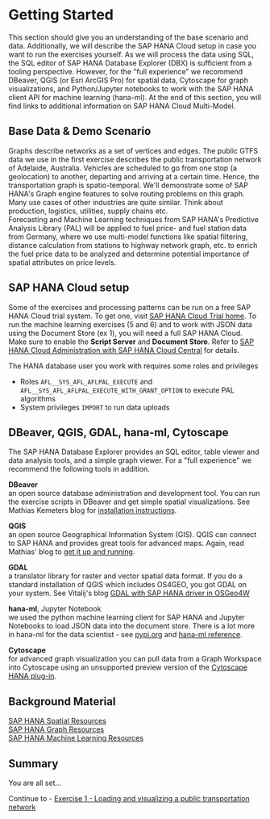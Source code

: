 # Getting Started

This section should give you an understanding of the base scenario and data. Additionally, we will describe the SAP HANA Cloud setup in case you want to run the exercises yourself. As we will process the data using SQL, the SQL editor of SAP HANA Database Explorer (DBX) is sufficient from a tooling perspective. However, for the "full experience" we recommend DBeaver, QGIS (or Esri ArcGIS Pro) for spatial data, Cytoscape for graph visualizations, and Python/Jupyter notebooks to work with the SAP HANA client API for machine learning (hana-ml). At the end of this section, you will find links to additional information on SAP HANA Cloud Multi-Model.

## Base Data & Demo Scenario<a name="subex1"></a>

Graphs describe networks as a set of vertices and edges. The public GTFS data we use in the first exercise describes the public transportation network of Adelaide, Australia. Vehicles are scheduled to go from one stop (a geolocation) to another, departing and arriving at a certain time. Hence, the transportation graph is spatio-temporal. We'll demonstrate some of SAP HANA's Graph engine features to solve routing problems on this graph. Many use cases of other industries are quite similar. Think about production, logistics, utilities, supply chains etc.  
Forecasting and Machine Learning techniques from SAP HANA's Predictive Analysis Library (PAL) will be applied to fuel price- and fuel station data from Germany, where we use multi-model functions like spatial filtering, distance calculation from stations to highway network graph, etc. to enrich the fuel price data to be analyzed and determine potential importance of spatial attributes on price levels.

## SAP HANA Cloud setup<a name="subex2"></a>

Some of the exercises and processing patterns can be run on a free SAP HANA Cloud trial system. To get one, visit [SAP HANA Cloud Trial home](https://www.sap.com/cmp/td/sap-hana-cloud-trial.html). To run the machine learning exercises (5 and 6) and to work with JSON data using the Document Store (ex 1), you will need a full SAP HANA Cloud. Make sure to enable the **Script Server** and **Document Store**. Refer to [SAP HANA Cloud Administration with SAP HANA Cloud Central](https://help.sap.com/viewer/9ae9104a46f74a6583ce5182e7fb20cb/hanacloud/en-US/e379ccd3475643e4895b526296235241.html) for details.

The HANA database user you work with requires some roles and privileges
* Roles `AFL__SYS_AFL_AFLPAL_EXECUTE` and `AFL__SYS_AFL_AFLPAL_EXECUTE_WITH_GRANT_OPTION` to execute PAL algorithms
* System privileges `IMPORT` to run data uploads

## DBeaver, QGIS, GDAL, hana-ml, Cytoscape<a name="subex3"></a>

The SAP HANA Database Explorer provides an SQL editor, table viewer and data analysis tools, and a simple graph viewer. For a "full experience" we recommend the following tools in addition.

**DBeaver**<br>an open source database administration and development tool. You can run the exercise scripts in DBeaver and get simple spatial visualizations. See Mathias Kemeters blog for [installation instructions](https://blogs.sap.com/2020/01/08/good-things-come-together-dbeaver-sap-hana-spatial-beer/).

**QGIS**<br>an open source Geographical Information System (GIS). QGIS can connect to SAP HANA and provides great tools for advanced maps. Again, read Mathias' blog to [get it up and running](https://blogs.sap.com/2021/03/01/creating-a-playground-for-spatial-analytics/).

**GDAL**<br>a translator library for raster and vector spatial data format. If you do a standard installation of QGIS which includes OS4GEO, you got GDAL on your system. See Vitalij's blog [GDAL with SAP HANA driver in OSGeo4W](https://blogs.sap.com/2022/08/04/gdal-with-sap-hana-driver-in-osgeo4w/)

**hana-ml**, Jupyter Notebook<br>we used the python machine learning client for SAP HANA and Jupyter Notebooks to load JSON data into the document store. There is a lot more in hana-ml for the data scientist - see [pypi.org](https://pypi.org/project/hana-ml/) and [hana-ml reference](https://help.sap.com/doc/1d0ebfe5e8dd44d09606814d83308d4b/latest/en-US/index.html).

**Cytoscape**<br>for advanced graph visualization you can pull data from a Graph Workspace into Cytoscape using an unsupported preview version of the [Cytoscape HANA plug-in](https://blogs.sap.com/2021/09/22/explore-networks-using-sap-hana-and-cytoscape/).


##  Background Material<a name="subex4"></a>

[SAP HANA Spatial Resources](https://blogs.sap.com/2020/11/02/sap-hana-spatial-resources-reloaded/)<br>
[SAP HANA Graph Resources](https://blogs.sap.com/2021/07/21/sap-hana-graph-resources/)<br>
[SAP HANA Machine Learning Resources](https://blogs.sap.com/2021/05/27/sap-hana-machine-learning-resources/)

## Summary

You are all set...

Continue to - [Exercise 1 - Loading and visualizing a public transportation network](../ex1/README.md)
